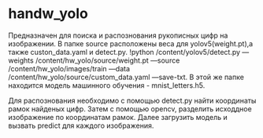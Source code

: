 # handw_yolo
Предназначен для поиска и распознования рукописных цифр на изображении.
В папке source расположены веса для yolov5(weight.pt),а также custon_data.yaml и detect.py.
!python /content/yolov5/detect.py —weights /content/hw_yolo/source/weight.pt —source /content/hw_yolo/images/train —data /content/hw_yolo/source/custom_data.yaml —save-txt.
В этой же папке находится модель машинного обучения - mnist_letters.h5.

Для распознования необходимо с помощью detect.py найти координаты рамок найденых цифр. 
Затем с помощью opencv, разделить исходдное изображение по координатам рамок.
Далее загрузить модель и вызвать predict для каждого изображения.

